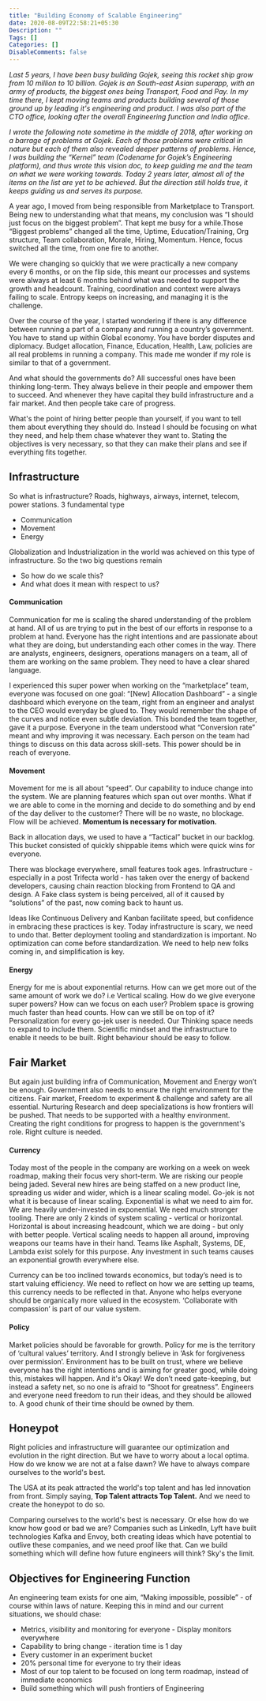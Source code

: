 ```yaml
---
title: "Building Economy of Scalable Engineering"
date: 2020-08-09T22:58:21+05:30
Description: ""
Tags: []
Categories: []
DisableComments: false
---
```


*Last 5 years, I have been busy building Gojek, seeing this rocket ship grow from 10 million to 10 billion. Gojek is an South-east Asian superapp, with an army of products, the biggest ones being Transport, Food and Pay. In my time there, I kept moving teams and products building several of those ground up by leading it's engineering and product. I was also part of the CTO office, looking after the overall Engineering function and India office.*

*I wrote the following note sometime in the middle of 2018, after working on a barrage of problems at Gojek. Each of those problems were critical in nature but each of them also revealed deeper patterns of problems. Hence, I was building the “Kernel” team (Codename for Gojek’s Engineering platform), and thus wrote this vision doc, to keep guiding me and the team on what we were working towards. Today 2 years later, almost all of the items on the list are yet to be achieved. But the direction still holds true, it keeps guiding us and serves its purpose.*

A year ago, I moved from being responsible from Marketplace to Transport. Being new to understanding what that means, my conclusion was “I should just focus on the biggest problem”. That kept me busy for a while.Those “Biggest problems” changed all the time, Uptime, Education/Training, Org structure, Team collaboration, Morale, Hiring, Momentum. Hence, focus switched all the time, from one fire to another.

We were changing so quickly that we were practically a new company every 6 months, or on the flip side, this meant our processes and systems were always at least 6 months behind what was needed to support the growth and headcount. Training, coordination and context were always failing to scale. Entropy keeps on increasing, and managing it is the challenge.

Over the course of the year, I started wondering if there is any difference between running a part of a company and running a country’s government. You have to stand up within Global economy. You have border disputes and diplomacy. Budget allocation, Finance, Education, Health, Law, policies are all real problems in running a company. This made me wonder if my role is similar to that of a government.

And what should the governments do? All successful ones have been thinking long-term. They always believe in their people and empower them to succeed. And whenever they have capital they build infrastructure and a fair market. And then people take care of progress.

What's the point of hiring better people than yourself, if you want to tell them about everything they should do. Instead I should be focusing on what they need, and help them chase whatever they want to. Stating the objectives is very necessary, so that they can make their plans and see if everything fits together.

## Infrastructure

So what is infrastructure? Roads, highways, airways, internet, telecom, power stations. 3 fundamental type
* Communication
* Movement
* Energy

Globalization and Industrialization in the world was achieved on this type of infrastructure. So the two big questions remain
* So how do we scale this?
* And what does it mean with respect to us?

#### Communication

Communication for me is scaling the shared understanding of the problem at hand. All of us are trying to put in the best of our efforts in response to a problem at hand. Everyone has the right intentions and are passionate about what they are doing, but understanding each other comes in the way. There are analysts, engineers, designers, operations managers on a team, all of them are working on the same problem. They need to have a clear shared language.

I experienced this super power when working on the “marketplace” team, everyone was focused on one goal: “[New] Allocation Dashboard” - a single dashboard which everyone on the team, right from an engineer and analyst to the CEO would everyday be glued to. They would remember the shape of the curves and notice even subtle deviation. This bonded the team together, gave it a purpose. Everyone in the team understood what “Conversion rate” meant and why improving it was necessary. Each person on the team had things to discuss on this data across skill-sets. This power should be in reach of everyone.

#### Movement

Movement for me is all about “speed”. Our capability to induce change into the system. We are planning features which span out over months. What if we are able to come in the morning and decide to do something and by end of the day deliver to the customer? There will be no waste, no blockage. Flow will be achieved. **Momentum is necessary for motivation.**

Back in allocation days, we used to have a “Tactical” bucket in our backlog. This bucket consisted of quickly shippable items which were quick wins for everyone.

There was blockage everywhere, small features took ages. Infrastructure - especially in a post Trifecta world - has taken over the energy of backend developers, causing chain reaction blocking from Frontend to QA and design. A Fake class system is being perceived, all of it caused by “solutions” of the past, now coming back to haunt us.

Ideas like Continuous Delivery and Kanban facilitate speed, but confidence in embracing these practices is key. Today infrastructure is scary, we need to undo that. Better deployment tooling and standardization is important. No optimization can come before standardization. We need to help new folks coming in, and simplification is key.

#### Energy

Energy for me is about exponential returns. How can we get more out of the same amount of work we do? i.e Vertical scaling. How do we give everyone super powers? How can we focus on each user? Problem space is growing much faster than head counts. How can we still be on top of it? Personalization for every go-jek user is needed. Our Thinking space needs to expand to include them. Scientific mindset and the infrastructure to enable it needs to be built. Right behaviour should be easy to follow.

## Fair Market

But again just building infra of Communication, Movement and Energy won’t be enough. Government also needs to ensure the right environment for the citizens. Fair market, Freedom to experiment & challenge and safety are all essential. Nurturing Research and deep specializations is how frontiers will be pushed. That needs to be supported with a healthy environment. Creating the right conditions for progress to happen is the government's role. Right culture is needed.

#### Currency

Today most of the people in the company are working on a week on week roadmap, making their focus very short-term. We are risking our people being jaded. Several new hires are being staffed on a new product line, spreading us wider and wider, which is a linear scaling model. Go-jek is not what it is because of linear scaling. Exponential is what we need to aim for. We are heavily under-invested in exponential. We need much stronger tooling. There are only 2 kinds of system scaling - vertical or horizontal. Horizontal is about increasing headcount, which we are doing - but only with better people. Vertical scaling needs to happen all around, improving weapons our teams have in their hand. Teams like Asphalt, Systems, DE, Lambda exist solely for this purpose. Any investment  in such teams causes an exponential growth everywhere else.

Currency can be too inclined towards economics, but today’s need is to start valuing efficiency. We need to reflect on how we are setting up teams, this currency needs to be reflected in that. Anyone who helps everyone should be organically more valued in the ecosystem. ‘Collaborate with compassion’ is part of our value system.

#### Policy

Market policies should be favorable for growth. Policy for me is the territory of ‘cultural values’ territory. And I strongly believe in ‘Ask for forgiveness over permission’. Environment has to be built on trust, where we believe everyone has the right intentions and is aiming for greater good, while doing this, mistakes will happen. And it's Okay! We don’t need gate-keeping, but instead a safety net, so no one is afraid to “Shoot for greatness”. Engineers and everyone need freedom to run their ideas, and they should be allowed to. A good chunk of their time should be owned by them.

## Honeypot

Right policies and infrastructure will guarantee our optimization and evolution in the right direction. But we have to worry about a local optima. How do we know we are not at a false dawn? We have to always compare ourselves to the world's best.

The USA at its peak attracted the world's top talent and has led innovation from front. Simply saying, **Top Talent attracts Top Talent.** And we need to create the honeypot to do so.

Comparing ourselves to the world's best is necessary. Or else how do we know how good or bad we are? Companies such as LinkedIn, Lyft have built technologies Kafka and Envoy, both creating ideas which have potential to outlive these companies, and we need proof like that. Can we build something which will define how future engineers will think? Sky's the limit.

## Objectives for Engineering Function

An engineering team exists for one aim, “Making impossible, possible” - of course within laws of nature. Keeping this in mind and our current situations, we should chase:
* Metrics, visibility and monitoring for everyone - Display monitors everywhere
* Capability to bring change - iteration time is 1 day
* Every customer in an experiment bucket
* 20% personal time for everyone to try their ideas
* Most of our top talent to be focused on long term roadmap, instead of immediate economics
* Build something which will push frontiers of Engineering

